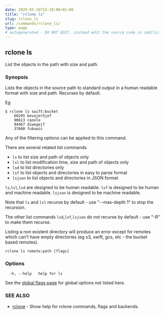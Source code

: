 ```yaml
---
date: 2020-05-16T15:10:08+01:00
title: "rclone ls"
slug: rclone_ls
url: /commands/rclone_ls/
type: page
# autogenerated - DO NOT EDIT, instead edit the source code in cmd/ls/ and as part of making a release run "make commanddocs"
---
```

## rclone ls

List the objects in the path with size and path.

### Synopsis


Lists the objects in the source path to standard output in a human
readable format with size and path. Recurses by default.

Eg

    $ rclone ls swift:bucket
        60295 bevajer5jef
        90613 canole
        94467 diwogej7
        37600 fubuwic


Any of the filtering options can be applied to this command.

There are several related list commands

  * `ls` to list size and path of objects only
  * `lsl` to list modification time, size and path of objects only
  * `lsd` to list directories only
  * `lsf` to list objects and directories in easy to parse format
  * `lsjson` to list objects and directories in JSON format

`ls`,`lsl`,`lsd` are designed to be human readable.
`lsf` is designed to be human and machine readable.
`lsjson` is designed to be machine readable.

Note that `ls` and `lsl` recurse by default - use "--max-depth 1" to stop the recursion.

The other list commands `lsd`,`lsf`,`lsjson` do not recurse by default - use "-R" to make them recurse.

Listing a non existent directory will produce an error except for
remotes which can't have empty directories (eg s3, swift, gcs, etc -
the bucket based remotes).


```
rclone ls remote:path [flags]
```

### Options

```
  -h, --help   help for ls
```

See the [global flags page](/flags/) for global options not listed here.

### SEE ALSO

* [rclone](/commands/rclone/)	 - Show help for rclone commands, flags and backends.

